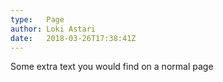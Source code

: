 ```yaml
---
type:   Page
author: Loki Astari
date:   2018-03-26T17:38:41Z
---
```

<p>Some extra text you would find on a normal page</p>
